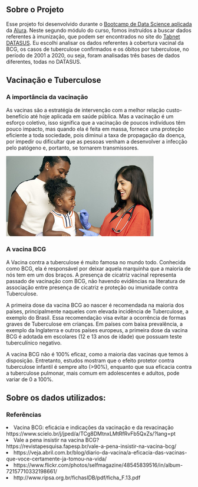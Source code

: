 


<h2> Sobre o Projeto</h2>

<p> Esse projeto foi desenvolvido durante o <a href="https://www.alura.com.br/bootcamp/data-science-aplicada/matriculas-abertas" target="_blank">Bootcamp de Data Science aplicada</a> da <a href="https://www.alura.com.br/" target="_blank">Alura</a>. Neste segundo módulo do curso, fomos instruídos a buscar dados referentes à imunização, que podem ser encontrados no site do <a href="http://tabnet.datasus.gov.br/cgi/menu_tabnet_php.htm#" target="_blank">Tabnet DATASUS</a>. Eu escolhi analisar os dados referentes à cobertura vacinal da BCG, os casos de tuberculose confirmados e os óbitos por tuberculose, no período de 2001 a 2020, ou seja, foram analisadas três bases de dados diferentes, todas no DATASUS.

<h2>Vacinação e Tuberculose</h2>

<h3> A importância da vacinação</h3>
<p>As vacinas são a estratégia de intervenção com a melhor relação custo-benefício até hoje aplicada em saúde pública. Mas a vacinação é um esforço coletivo, isso significa que a vacinação de poucos indivíduos têm pouco impacto, mas quando ela é feita em massa, fornece uma proteção eficiente a toda sociedade, pois diminui a taxa de propagação da doença, por impedir ou dificultar que as pessoas venham a desenvolver a infecção pelo patógeno e, portanto, se tornarem transmissores. </p>
 
<img src="https://github.com/camilasp/Vacinacao_contra_tuberculose_no_Brasil/blob/main/Fotos/vacina_crianca.jpg?raw=true">


<h3> A vacina BCG</h3>

<p> A Vacina contra a tuberculose é muito famosa no mundo todo. Conhecida como BCG, ela é responsável por deixar aquela marquinha que a maioria de nós tem em um dos braços. 
 A presença de cicatriz vacinal representa passado de vacinação com BCG, não havendo evidências na literatura de associação entre presença de cicatriz e proteção ou imunidade contra Tuberculose.</p>
<p> A primeira dose da vacina BCG ao nascer é recomendada na maioria dos países, principalmente naqueles com elevada incidência de Tuberculose, a exemplo do Brasil. Essa recomendação visa evitar a ocorrência de formas graves de Tuberculose em crianças. Em países com baixa prevalência, a exemplo da Inglaterra e outros países europeus, a primeira dose da vacina BCG é adotada em escolares (12 e 13 anos de idade) que possuam teste tuberculínico negativo.</p>
<p> A vacina BCG não é 100% eficaz, como a maioria das vacinas que temos à disposição. Entretanto, estudos mostram que o efeito protetor contra tuberculose infantil é sempre alto (>90%), enquanto que sua eficacia contra a tuberculose pulmonar, mais comum em adolescentes e adultos, pode variar de 0 a 100%. 

<h2>Sobre os dados utilizados:</h2>



















<h3> Referências</h3>
 <li>Vacina BCG: eficácia e indicações da vacinação e da revacinação https://www.scielo.br/j/jped/a/TCg8DMtnxLMtRfRvFb5QxZs/?lang=pt</li>
 <li> Vale a pena insistir na vacina BCG? https://revistapesquisa.fapesp.br/vale-a-pena-insistir-na-vacina-bcg/</li>
 <li> https://veja.abril.com.br/blog/diario-da-vacina/a-eficacia-das-vacinas-que-voce-certamente-ja-tomou-na-vida/</li>
 <li>https://www.flickr.com/photos/selfmagazine/48545839516/in/album-72157710332198661/</li>
 <li>http://www.ripsa.org.br/fichasIDB/pdf/ficha_F.13.pdf</li>

